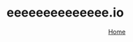 # eeeeeeeeeeeeee.io
<p><font color="white"><center><a href="eeeeeeeeeeeeee.io\IML254\Individual_assignment.html">Home</a></center></font></p> 
